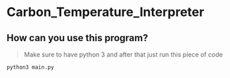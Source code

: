 # Carbon_Temperature_Interpreter

## How can you use this program?
> Make sure to have python 3 and after that just run this piece of code
```
python3 main.py
```

